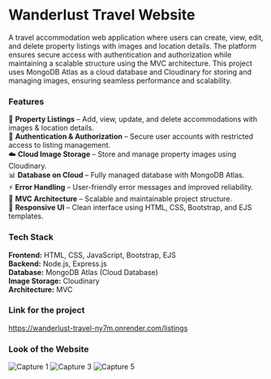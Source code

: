 # Wanderlust Travel Website
A travel accommodation web application where users can create, view, edit, and delete property listings with images and location details. The platform ensures secure access with authentication and authorization while maintaining a scalable structure using the MVC architecture. This project uses MongoDB Atlas as a cloud database and Cloudinary for storing and managing images, ensuring seamless performance and scalability.

### Features
🏡 **Property Listings** – Add, view, update, and delete accommodations with images & location details.  
🔐 **Authentication & Authorization** – Secure user accounts with restricted access to listing management.  
☁️ **Cloud Image Storage** – Store and manage property images using Cloudinary.  
📊 **Database on Cloud** – Fully managed database with MongoDB Atlas.  
⚡ **Error Handling** – User-friendly error messages and improved reliability.  
📐 **MVC Architecture** – Scalable and maintainable project structure.  
🎨 **Responsive UI** – Clean interface using HTML, CSS, Bootstrap, and EJS templates.  

### Tech Stack
**Frontend:** HTML, CSS, JavaScript, Bootstrap, EJS  
**Backend:** Node.js, Express.js  
**Database:** MongoDB Atlas (Cloud Database)  
**Image Storage:** Cloudinary  
**Architecture:** MVC  

### Link for the project
https://wanderlust-travel-ny7m.onrender.com/listings

### Look of the Website
![Capture 1](https://github.com/user-attachments/assets/f9d72af0-a1f8-424a-81e6-1dec530859e9)
![Capture 3](https://github.com/user-attachments/assets/790b68e4-2b44-403d-8410-96b74bccfcf7)
![Capture 5](https://github.com/user-attachments/assets/a03f1dfc-81b8-4991-b9a0-b88dd98b0278)


